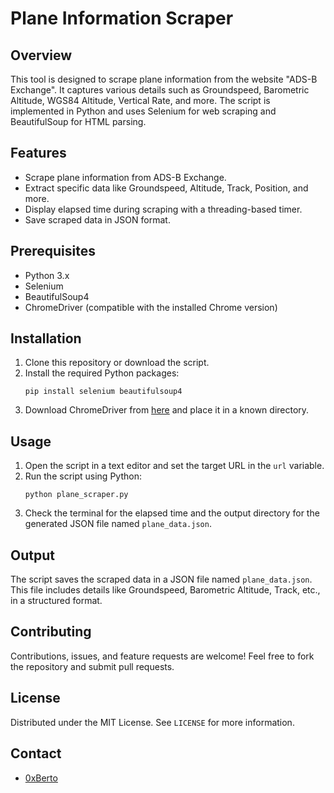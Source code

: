 # Plane Information Scraper

## Overview
This tool is designed to scrape plane information from the website "ADS-B Exchange". It captures various details such as Groundspeed, Barometric Altitude, WGS84 Altitude, Vertical Rate, and more. The script is implemented in Python and uses Selenium for web scraping and BeautifulSoup for HTML parsing.

## Features
- Scrape plane information from ADS-B Exchange.
- Extract specific data like Groundspeed, Altitude, Track, Position, and more.
- Display elapsed time during scraping with a threading-based timer.
- Save scraped data in JSON format.

## Prerequisites
- Python 3.x
- Selenium
- BeautifulSoup4
- ChromeDriver (compatible with the installed Chrome version)

## Installation
1. Clone this repository or download the script.
2. Install the required Python packages:
   ```
   pip install selenium beautifulsoup4
   ```
3. Download ChromeDriver from [here](https://sites.google.com/a/chromium.org/chromedriver/downloads) and place it in a known directory.

## Usage
1. Open the script in a text editor and set the target URL in the `url` variable.
2. Run the script using Python:
   ```
   python plane_scraper.py
   ```
3. Check the terminal for the elapsed time and the output directory for the generated JSON file named `plane_data.json`.

## Output
The script saves the scraped data in a JSON file named `plane_data.json`. This file includes details like Groundspeed, Barometric Altitude, Track, etc., in a structured format.

## Contributing
Contributions, issues, and feature requests are welcome! Feel free to fork the repository and submit pull requests.

## License
Distributed under the MIT License. See `LICENSE` for more information.

## Contact
- [0xBerto](https://x.com/0xberto)
